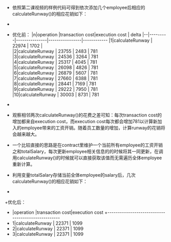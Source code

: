 +    依照第二课视频的样例代码可得到依次添加几个employee后相应的calculateRunway()的相应花销如下：
 +
 + 优化前：
|n|operation       |transaction cost|execution cost | delta 
|--|---------|---------------|----------------|------------
|1|calculateRunway |          22974 |          1702 |       
|2|calculateRunway |          23755 |          2483 |  781  
|3|calculateRunway |          24536 |          3264 |  781  
|4|calculateRunway |          25317 |          4045 |  781  
|5|calculateRunway |          26098 |          4826 |  781  
|6|calculateRunway |          26879 |          5607 |  781  
|7|calculateRunway |          27660 |          6388 |  781  
|8|calculateRunway |          28441 |          7169 |  781  
|9|calculateRunway |          29222 |          7950 |  781  
|10|calculateRunway |          30003 |          8731 |  781  
 
 +
 +    观察相邻两次calculateRunway()的花费之差可知：每次transaction cost的增加都来自execution cost，而execution cost每次都会增加781以计算新加入的employee带来的工资开销。随着员工数量的增加，计算runway的花销将会越来越大。
 +    一个比较直接的思路是在contract里维护一个当前所有employee的工资开销之和totalSalary，每次更新employee相关信息的的时候将其一同更新，在调用calculateRunway()的时候就可以直接获取该值而无需遍历全体employee重新计算。
 +    利用变量totalSalary存储当前全体employee的salary后，几次calculateRunway()的相应花销如下：
 +
 +优化后：
 +  |operation       |transaction cost|execution cost
 +---------------------------------------------------
 + 1|calculateRunway |          22371 |          1099
 + 2|calculateRunway |          22371 |          1099
 + 3|calculateRunway |          22371 |          1099
